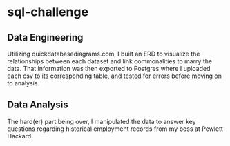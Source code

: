 # sql-challenge

## Data Engineering

Utilizing quickdatabasediagrams.com, I built an ERD to visualize the relationships between each dataset and link commonalities to marry the data.
That information was then exported to Postgres where I uploaded each csv to its corresponding table, and tested for errors before moving on to analysis.

## Data Analysis

The hard(er) part being over, I manipulated the data to answer key questions regarding historical employment records from my boss at Pewlett Hackard. 

